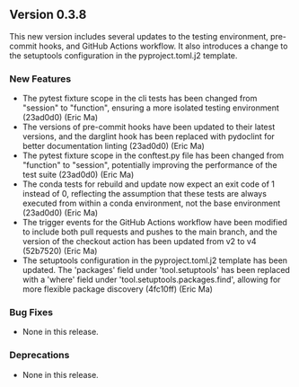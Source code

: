 ## Version 0.3.8

This new version includes several updates to the testing environment, pre-commit hooks, and GitHub Actions workflow. It also introduces a change to the setuptools configuration in the pyproject.toml.j2 template.

### New Features

- The pytest fixture scope in the cli tests has been changed from "session" to "function", ensuring a more isolated testing environment (23ad0d0) (Eric Ma)
- The versions of pre-commit hooks have been updated to their latest versions, and the darglint hook has been replaced with pydoclint for better documentation linting (23ad0d0) (Eric Ma)
- The pytest fixture scope in the conftest.py file has been changed from "function" to "session", potentially improving the performance of the test suite (23ad0d0) (Eric Ma)
- The conda tests for rebuild and update now expect an exit code of 1 instead of 0, reflecting the assumption that these tests are always executed from within a conda environment, not the base environment (23ad0d0) (Eric Ma)
- The trigger events for the GitHub Actions workflow have been modified to include both pull requests and pushes to the main branch, and the version of the checkout action has been updated from v2 to v4 (52b7520) (Eric Ma)
- The setuptools configuration in the pyproject.toml.j2 template has been updated. The 'packages' field under 'tool.setuptools' has been replaced with a 'where' field under 'tool.setuptools.packages.find', allowing for more flexible package discovery (4fc10ff) (Eric Ma)

### Bug Fixes

- None in this release.

### Deprecations

- None in this release.